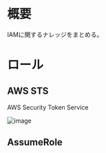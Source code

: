 # 概要
IAMに関するナレッジをまとめる。  

# ロール
## AWS STS
AWS Security Token Service

![image](https://github.com/adgjmptwgw/aws-practice/assets/66456130/0842a47e-ff0a-410d-a58a-d46595cab4bc)


## AssumeRole

